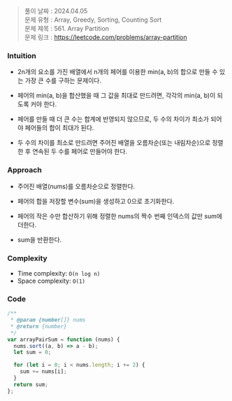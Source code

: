 > 풀이 날짜 : 2024.04.05  
> 문제 유형 : Array, Greedy, Sorting, Counting Sort  
> 문제 제목 : 561. Array Partition  
> 문제 링크 : https://leetcode.com/problems/array-partition

### Intuition

- 2n개의 요소를 가진 배열에서 n개의 페어를 이용한 min(a, b)의 합으로 만들 수 있는 가장 큰 수를 구하는 문제이다.

- 페어의 min(a, b)을 합산했을 때 그 값을 최대로 만드려면, 각각의 min(a, b)이 되도록 커야 한다.

- 페어를 만들 때 더 큰 수는 합계에 반영되지 않으므로, 두 수의 차이가 최소가 되어야 페어들의 합이 최대가 된다.

- 두 수의 차이를 최소로 만드려면 주어진 배열을 오름차순(또는 내림차순)으로 정렬한 후 연속된 두 수를 페어로 만들어야 한다.

### Approach

- 주어진 배열(nums)를 오름차순으로 정렬한다.

- 페어의 합을 저장할 변수(sum)을 생성하고 0으로 초기화한다.

- 페어의 작은 수만 합산하기 위해 정렬한 nums의 짝수 번째 인덱스의 값만 sum에 더한다.

- sum을 반환한다.

### Complexity

- Time complexity: `O(n log n)`
- Space complexity: `O(1)`

### Code

```js
/**
 * @param {number[]} nums
 * @return {number}
 */
var arrayPairSum = function (nums) {
  nums.sort((a, b) => a - b);
  let sum = 0;

  for (let i = 0; i < nums.length; i += 2) {
    sum += nums[i];
  }
  return sum;
};
```
